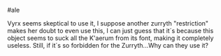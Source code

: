 #ale 

Vyrx seems skeptical to use it, I suppose another zurryth "restriction" makes her doubt to even use this, I can just guess that it´s because this object seems to suck all the K'aerum from its font, making it completely useless. Still, if it´s so forbidden for the Zurryth...Why can they use it?